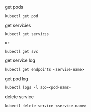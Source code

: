 
get pods
```
kubectl get pod
```

get servicies
```
kubectl get services

or

kubectl get svc
```

get service log
```
kubectl get endpoints <service-name>
```

get pod log
```
kubectl logs -l app=<pod-name>
```

delete service
```
kubectl delete service <service-name>
```